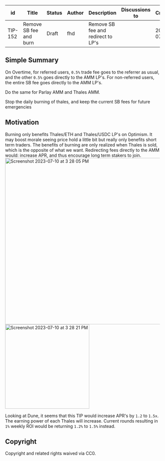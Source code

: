 | id | Title | Status | Author | Description | Discussions to | Created |
| ----------- | ----------- | ----------- | ----------- | ----------- | ----------- | ----------- |
| TIP-152 |Remove SB fee and burn | Draft | fhd |Remove SB fee and redirect to LP's |  | 2022-07-10
 
## Simple Summary
 On Overtime, for referred users, `0.5%` trade fee goes to the referrer as usual, and the other `0.5%` goes directly to the AMM LP's. 
 For non-referred users, the entire SB fee goes directly to the AMM LP's. 

 Do the same for Parlay AMM and Thales AMM.

Stop the daily burning of thales, and keep the current SB fees for future emergencies
## Motivation

Burning only benefits Thales/ETH and Thales/USDC LP's on Optimism. It may boost morale seeing price hold a little bit but really only benefits short term traders. The benefits of burning are only realized when Thales is sold, which is the opposite of what we want. Redirecting fees directly to the AMM would: increase APR, and thus encourage long term stakers to join.
<img width="540" alt="Screenshot 2023-07-10 at 3 28 05 PM" src="https://github.com/fhd1466/thales-improvement-proposals/assets/134952766/d39eb11e-63ea-4396-a280-97f24646571a">
<img width="274" alt="Screenshot 2023-07-10 at 3 28 21 PM" src="https://github.com/fhd1466/thales-improvement-proposals/assets/134952766/161b696f-2726-4cd3-a416-a75483d2f8be">

Looking at Dune, it seems that this TIP would increase APR's by `1.2` to `1.5x`. The earning power of each Thales will increase. Current rounds resulting in `1%` weekly ROI would be returning `1.2%` to `1.5%` instead.
## Copyright
 
Copyright and related rights waived via CC0.

